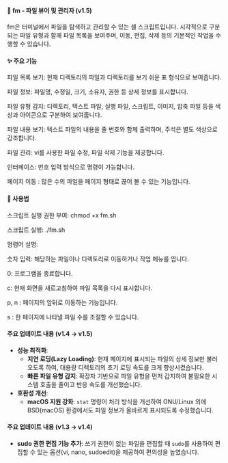 #### 📂 fm - 파일 뷰어 및 관리자 (v1.5)
fm은 터미널에서 파일을 탐색하고 관리할 수 있는 셸 스크립트입니다. 시각적으로 구분되는 파일 유형과 함께 파일 목록을 보여주며, 이동, 편집, 삭제 등의 기본적인 작업을 수행할 수 있습니다.

#### ✨ 주요 기능
파일 목록 보기: 현재 디렉토리의 파일과 디렉토리를 보기 쉬운 표 형식으로 보여줍니다.

파일 정보: 파일명, 수정일, 크기, 소유자, 권한 등 상세 정보를 표시합니다.

파일 유형 감지: 디렉토리, 텍스트 파일, 실행 파일, 스크립트, 이미지, 압축 파일 등을 색상과 아이콘으로 구분하여 보여줍니다.

파일 내용 보기: 텍스트 파일의 내용을 줄 번호와 함께 출력하며, 주석은 별도 색상으로 강조합니다.

파일 관리: vi를 사용한 파일 수정, 파일 삭제 기능을 제공합니다.

인터페이스: 번호 입력 방식으로 명령이 가능합니다.

페이지 이동 : 많은 수의 파일을 페이지 형태로 끊어 볼 수 있는 기능입니다.

#### 🚀 사용법
스크립트 실행 권한 부여: chmod +x fm.sh

스크립트 실행: ./fm.sh

명령어 설명:

숫자 입력: 해당하는 파일이나 디렉토리로 이동하거나 작업 메뉴를 엽니다.

0: 프로그램을 종료합니다.

c: 현재 화면을 새로고침하여 파일 목록을 다시 표시합니다.

p, n : 페이지의 앞뒤로 이동하는 기능입니다.

s : 한 페이지에 나타낼 파일 수를 조절할 수 있습니다.

#### 주요 업데이트 내용 (v1.4 → v1.5)
- **성능 최적화**:
  - **지연 로딩(Lazy Loading)**: 현재 페이지에 표시되는 파일의 상세 정보만 불러오도록 하여, 대용량 디렉토리의 초기 로딩 속도를 크게 향상시켰습니다.
  - **빠른 파일 유형 감지**: 확장자 기반으로 파일 유형을 먼저 감지하여 불필요한 시스템 호출을 줄이고 반응 속도를 개선했습니다.
- **호환성 개선**:
  - **macOS 지원 강화**: `stat` 명령어 처리 방식을 개선하여 GNU/Linux 외에 BSD(macOS) 환경에서도 파일 정보가 올바르게 표시되도록 수정했습니다.

#### 주요 업데이트 내용 (v1.3 → v1.4)
- **sudo 권한 편집 기능 추가**: 쓰기 권한이 없는 파일을 편집할 때 `sudo`를 사용하여 편집할 수 있는 옵션(vi, nano, sudoedit)을 제공하여 편의성을 높였습니다.
